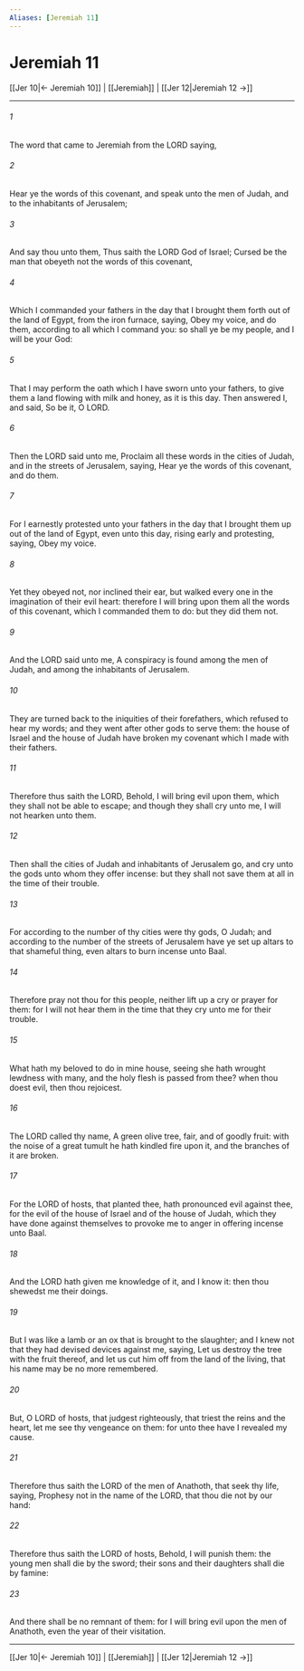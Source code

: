 ```yaml
---
Aliases: [Jeremiah 11]
---
```

# Jeremiah 11

[[Jer 10|← Jeremiah 10]] | [[Jeremiah]] | [[Jer 12|Jeremiah 12 →]]
***



###### 1 
The word that came to Jeremiah from the LORD saying, 

###### 2 
Hear ye the words of this covenant, and speak unto the men of Judah, and to the inhabitants of Jerusalem; 

###### 3 
And say thou unto them, Thus saith the LORD God of Israel; Cursed be the man that obeyeth not the words of this covenant, 

###### 4 
Which I commanded your fathers in the day that I brought them forth out of the land of Egypt, from the iron furnace, saying, Obey my voice, and do them, according to all which I command you: so shall ye be my people, and I will be your God: 

###### 5 
That I may perform the oath which I have sworn unto your fathers, to give them a land flowing with milk and honey, as it is this day. Then answered I, and said, So be it, O LORD. 

###### 6 
Then the LORD said unto me, Proclaim all these words in the cities of Judah, and in the streets of Jerusalem, saying, Hear ye the words of this covenant, and do them. 

###### 7 
For I earnestly protested unto your fathers in the day that I brought them up out of the land of Egypt, even unto this day, rising early and protesting, saying, Obey my voice. 

###### 8 
Yet they obeyed not, nor inclined their ear, but walked every one in the imagination of their evil heart: therefore I will bring upon them all the words of this covenant, which I commanded them to do: but they did them not. 

###### 9 
And the LORD said unto me, A conspiracy is found among the men of Judah, and among the inhabitants of Jerusalem. 

###### 10 
They are turned back to the iniquities of their forefathers, which refused to hear my words; and they went after other gods to serve them: the house of Israel and the house of Judah have broken my covenant which I made with their fathers. 

###### 11 
Therefore thus saith the LORD, Behold, I will bring evil upon them, which they shall not be able to escape; and though they shall cry unto me, I will not hearken unto them. 

###### 12 
Then shall the cities of Judah and inhabitants of Jerusalem go, and cry unto the gods unto whom they offer incense: but they shall not save them at all in the time of their trouble. 

###### 13 
For according to the number of thy cities were thy gods, O Judah; and according to the number of the streets of Jerusalem have ye set up altars to that shameful thing, even altars to burn incense unto Baal. 

###### 14 
Therefore pray not thou for this people, neither lift up a cry or prayer for them: for I will not hear them in the time that they cry unto me for their trouble. 

###### 15 
What hath my beloved to do in mine house, seeing she hath wrought lewdness with many, and the holy flesh is passed from thee? when thou doest evil, then thou rejoicest. 

###### 16 
The LORD called thy name, A green olive tree, fair, and of goodly fruit: with the noise of a great tumult he hath kindled fire upon it, and the branches of it are broken. 

###### 17 
For the LORD of hosts, that planted thee, hath pronounced evil against thee, for the evil of the house of Israel and of the house of Judah, which they have done against themselves to provoke me to anger in offering incense unto Baal. 

###### 18 
And the LORD hath given me knowledge of it, and I know it: then thou shewedst me their doings. 

###### 19 
But I was like a lamb or an ox that is brought to the slaughter; and I knew not that they had devised devices against me, saying, Let us destroy the tree with the fruit thereof, and let us cut him off from the land of the living, that his name may be no more remembered. 

###### 20 
But, O LORD of hosts, that judgest righteously, that triest the reins and the heart, let me see thy vengeance on them: for unto thee have I revealed my cause. 

###### 21 
Therefore thus saith the LORD of the men of Anathoth, that seek thy life, saying, Prophesy not in the name of the LORD, that thou die not by our hand: 

###### 22 
Therefore thus saith the LORD of hosts, Behold, I will punish them: the young men shall die by the sword; their sons and their daughters shall die by famine: 

###### 23 
And there shall be no remnant of them: for I will bring evil upon the men of Anathoth, even the year of their visitation.

***
[[Jer 10|← Jeremiah 10]] | [[Jeremiah]] | [[Jer 12|Jeremiah 12 →]]
